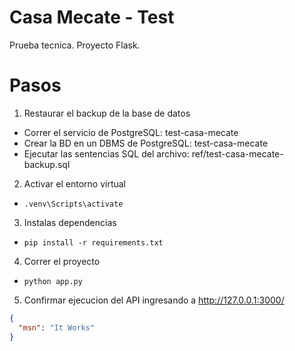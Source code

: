 # Casa Mecate - Test

Prueba tecnica. Proyecto Flask.

Pasos
=============

1. Restaurar el backup de la base de datos

* Correr el servicio de PostgreSQL: test-casa-mecate
* Crear la BD en un DBMS de PostgreSQL: test-casa-mecate
* Ejecutar las sentencias SQL del archivo: ref/test-casa-mecate-backup.sql

2. Activar el entorno virtual

* `.venv\Scripts\activate`

3. Instalas dependencias

* `pip install -r requirements.txt`

4. Correr el proyecto

* `python app.py`

5. Confirmar ejecucion del API ingresando a <http://127.0.0.1:3000/>

```json
{
  "msn": "It Works"
}
```
